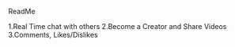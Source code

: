 ReadMe

1.Real Time chat with others
2.Become a Creator and Share Videos
3.Comments, Likes/Dislikes

